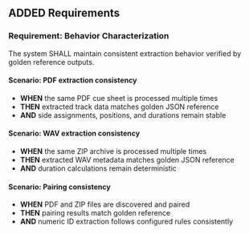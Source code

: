 ## ADDED Requirements

### Requirement: Behavior Characterization
The system SHALL maintain consistent extraction behavior verified by golden reference outputs.

#### Scenario: PDF extraction consistency
- **WHEN** the same PDF cue sheet is processed multiple times
- **THEN** extracted track data matches golden JSON reference
- **AND** side assignments, positions, and durations remain stable

#### Scenario: WAV extraction consistency
- **WHEN** the same ZIP archive is processed multiple times
- **THEN** extracted WAV metadata matches golden JSON reference
- **AND** duration calculations remain deterministic

#### Scenario: Pairing consistency
- **WHEN** PDF and ZIP files are discovered and paired
- **THEN** pairing results match golden reference
- **AND** numeric ID extraction follows configured rules consistently
